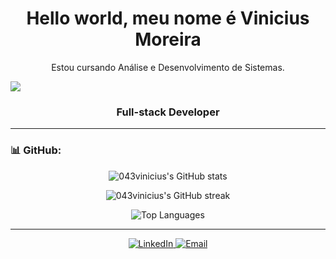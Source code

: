 <h1 align="center">Hello world, meu nome é Vinicius Moreira</h1>
<p align="center">
Estou cursando Análise e Desenvolvimento de Sistemas.</p>

<p>
<img src="https://camo.githubusercontent.com/dcbe1e7ac7473c64f8f954e7cdc84b55b0ac9d68c6e8df5ec9b1627682bcb684/68747470733a2f2f692e696d6775722e636f6d2f645669704556382e676966">
</p>
<h3 align="center">Full-stack Developer</h3>

---

### 📊 GitHub:

<p align="center">
  <img align="center" src="https://github-readme-stats.vercel.app/api?username=043vinicius&show_icons=true&bg_color=00000000" alt="043vinicius's GitHub stats" />
</p>

<p align="center">
  <img align="center" src="https://github-readme-streak-stats.herokuapp.com/?user=043vinicius&background=00000000" alt="043vinicius's GitHub streak" />
</p>

<p align="center">
  <img align="center" src="https://github-readme-stats.vercel.app/api/top-langs/?username=043vinicius&layout=compact&bg_color=00000000" alt="Top Languages" />
</p>

---

<p align="center">
  <a href="https://www.linkedin.com/in/vinícius-moreira-796aa3246/" target="_blank">
    <img src="https://img.shields.io/badge/LinkedIn-%236e7eff.svg?style=for-the-badge&logo=linkedin&logoColor=white" alt="LinkedIn" />
  </a>
  <a href="mailto:vinicius.moreira.silva557@gmail.com">
    <img src="https://img.shields.io/badge/Email-%23ff6666.svg?style=for-the-badge&logo=gmail&logoColor=white" alt="Email" />
  </a>
</p>
